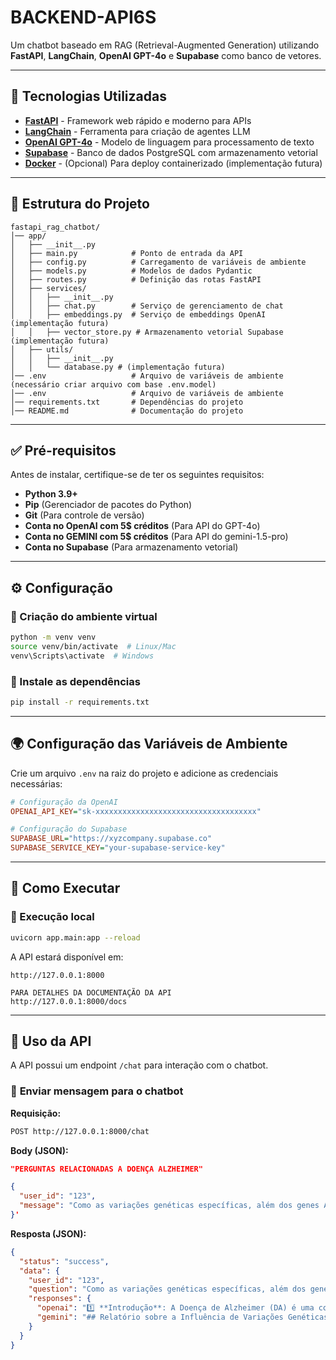 # BACKEND-API6S

Um chatbot baseado em RAG (Retrieval-Augmented Generation) utilizando **FastAPI**, **LangChain**, **OpenAI GPT-4o** e **Supabase** como banco de vetores.

---

## 🚀 Tecnologias Utilizadas

- **[FastAPI](https://fastapi.tiangolo.com/)** - Framework web rápido e moderno para APIs  
- **[LangChain](https://www.langchain.com/)** - Ferramenta para criação de agentes LLM  
- **[OpenAI GPT-4o](https://platform.openai.com/)** - Modelo de linguagem para processamento de texto  
- **[Supabase](https://supabase.com/)** - Banco de dados PostgreSQL com armazenamento vetorial  
- **[Docker](https://www.docker.com/)** - (Opcional) Para deploy containerizado  (implementação futura)

---

## 📁 Estrutura do Projeto

```
fastapi_rag_chatbot/
│── app/
│   ├── __init__.py
│   ├── main.py            # Ponto de entrada da API
│   ├── config.py          # Carregamento de variáveis de ambiente
│   ├── models.py          # Modelos de dados Pydantic
│   ├── routes.py          # Definição das rotas FastAPI
│   ├── services/
│   │   ├── __init__.py
│   │   ├── chat.py        # Serviço de gerenciamento de chat
│   │   ├── embeddings.py  # Serviço de embeddings OpenAI (implementação futura)
│   │   ├── vector_store.py # Armazenamento vetorial Supabase (implementação futura)
│   ├── utils/
│   │   ├── __init__.py
│   │   └── database.py # (implementação futura)
│── .env                   # Arquivo de variáveis de ambiente (necessário criar arquivo com base .env.model)
│── .env                   # Arquivo de variáveis de ambiente
│── requirements.txt       # Dependências do projeto
│── README.md              # Documentação do projeto
```

---

## ✅ Pré-requisitos

Antes de instalar, certifique-se de ter os seguintes requisitos:

- **Python 3.9+**  
- **Pip** (Gerenciador de pacotes do Python)  
- **Git** (Para controle de versão)  
- **Conta no OpenAI com 5$ créditos** (Para API do GPT-4o)  
- **Conta no GEMINI com 5$ créditos** (Para API do gemini-1.5-pro)
- **Conta no Supabase** (Para armazenamento vetorial)  

---

## ⚙️ Configuração

### 🔹 Criação do ambiente virtual

```bash
python -m venv venv
source venv/bin/activate  # Linux/Mac
venv\Scripts\activate  # Windows
```

### 🔹 Instale as dependências

```bash
pip install -r requirements.txt
```

---

## 🌍 Configuração das Variáveis de Ambiente

Crie um arquivo `.env` na raiz do projeto e adicione as credenciais necessárias:

```ini
# Configuração da OpenAI
OPENAI_API_KEY="sk-xxxxxxxxxxxxxxxxxxxxxxxxxxxxxxxxxxxx"

# Configuração do Supabase
SUPABASE_URL="https://xyzcompany.supabase.co"
SUPABASE_SERVICE_KEY="your-supabase-service-key"
```

---

## 🚀 Como Executar

### 🔹 Execução local

```bash
uvicorn app.main:app --reload
```

A API estará disponível em:

```
http://127.0.0.1:8000

PARA DETALHES DA DOCUMENTAÇÃO DA API
http://127.0.0.1:8000/docs
```

---

## 📡 Uso da API

A API possui um endpoint `/chat` para interação com o chatbot.  

### 🔹 **Enviar mensagem para o chatbot**

**Requisição:**
```bash
POST http://127.0.0.1:8000/chat
```

**Body (JSON):**
```json
"PERGUNTAS RELACIONADAS A DOENÇA ALZHEIMER"

{
  "user_id": "123",
  "message": "Como as variações genéticas específicas, além dos genes APP, PSEN1 e PSEN2, influenciam o risco e a progressão do Alzheimer?"
}'
```

**Resposta (JSON):**
```json
{
  "status": "success",
  "data": {
    "user_id": "123",
    "question": "Como as variações genéticas específicas, além dos genes APP, PSEN1 e PSEN2, influenciam o risco e a progressão do Alzheimer?",
    "responses": {
      "openai": "1️⃣ **Introdução**: A Doença de Alzheimer (DA) é uma condição neurodegenerativa progressiva caracterizada por declínio cognitivo e perda de memória. Embora os genes APP, PSEN1 e PSEN2 estejam fortemente associados à forma familiar da doença, variações genéticas adicionais também desempenham um papel significativo no risco e na progressão da DA esporádica.\n\n2️⃣ **Fisiopatologia**: A DA é marcada pela deposição de placas de beta-amiloide e emaranhados neurofibrilares de proteína tau no cérebro. Além dos genes APP, PSEN1 e PSEN2, outras variações genéticas influenciam esses processos patológicos. Por exemplo, o gene APOE, especialmente o alelo ε4, é um dos fatores de risco genéticos mais significativos para a DA esporádica, influenciando a deposição de amiloide e a inflamação cerebral (Karch et al., 2014).\n\n3️⃣ **Diagnóstico**: O diagnóstico da DA envolve avaliação clínica, testes neuropsicológicos e biomarcadores, como a análise de líquido cefalorraquidiano (LCR) para beta-amiloide e tau, além de neuroimagem. Testes genéticos podem ser realizados para identificar variações em genes de risco, como APOE, embora não sejam rotineiramente usados para diagnóstico clínico.\n\n4️⃣ **Tratamento Atual**: Atualmente, os tratamentos para DA incluem inibidores da colinesterase (donepezila, rivastigmina, galantamina) e memantina, que ajudam a aliviar sintomas, mas não alteram a progressão da doença. Intervenções não medicamentosas, como estimulação cognitiva e suporte psicossocial, também são importantes.\n\n5️⃣ **Pesquisas Recentes**: Estudos recentes têm explorado o papel de outros genes, como TREM2, que está associado à resposta imune e inflamação no cérebro, e CLU, que está envolvido no metabolismo lipídico e na homeostase amiloide (Guerreiro et al., 2013). Pesquisas também estão investigando terapias genéticas e imunoterapias que visam modificar a expressão ou o impacto dessas variações genéticas.\n\n6️⃣ **Conclusão**: A compreensão das variações genéticas além de APP, PSEN1 e PSEN2 está ampliando",
      "gemini": "## Relatório sobre a Influência de Variações Genéticas no Risco e Progressão da Doença de Alzheimer\n\n1️⃣ **Introdução**: A Doença de Alzheimer (DA) é uma doença neurodegenerativa progressiva, caracterizada por declínio cognitivo, perda de memória e alterações comportamentais. Embora mutações nos genes APP, PSEN1 e PSEN2 causem formas familiares raras de DA de início precoce, a maioria dos casos são esporádicos e de início tardio, com forte influência genética.  Compreender a contribuição de outras variações genéticas além desses genes principais é crucial para o desenvolvimento de novas estratégias de prevenção e tratamento.\n\n2️⃣ **Fisiopatologia**: A DA é caracterizada pelo acúmulo de placas amiloides (Aβ) e emaranhados neurofibrilares de tau hiperfosforilada no cérebro.  Variações genéticas podem influenciar diversos processos patológicos, incluindo a produção, agregação e clearance de Aβ, a fosforilação de tau, a neuroinflamação, a função sináptica e a homeostase do cálcio.  Além dos genes APP, PSEN1 e PSEN2, que afetam diretamente o processamento da proteína precursora amiloide (APP), outros genes modulam o risco e a progressão da DA.\n\n3️⃣ **Diagnóstico**: O diagnóstico da DA é baseado na avaliação clínica, incluindo histórico médico, exame neurológico e testes neuropsicológicos. Biomarcadores como níveis de Aβ e tau no líquido cefalorraquidiano (LCR) e imagens de amiloide por PET podem auxiliar no diagnóstico, especialmente em estágios iniciais.  A identificação de variantes genéticas de risco pode contribuir para a estratificação de risco e o desenvolvimento de abordagens personalizadas de medicina de precisão.\n\n4️⃣ **Tratamento Atual**: Atualmente, os tratamentos disponíveis para DA oferecem alívio sintomático e incluem inibidores da colinesterase (donepezil, rivastigmina, galantamina) e memantina (antagonista do receptor NMDA).  Recentemente, o aducanumab, um anticorpo monoclonal direcionado contra Aβ, foi aprovado para o tratamento da DA, representando um avanço significativo. No entanto, sua eficácia clínica ainda é debatida.  Terapias não farma"
    }
  }
}
```
